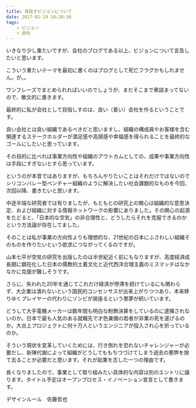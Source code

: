 ```yaml
---
title: 目指すビジョンについて
date: 2017-01-19 18:28:16
tags:
    - ビジョン 
    - 会社    
---
```


いきなり少し重たいですが、会社のブログである以上、ビジョンについて言及したいと思います。

こういう重たいテーマを最初に書くのはブログとして死亡フラグかもしれません。が。。

ワンフレーズでまとめられればいいのでしょうが、まだそこまで煮詰まってないので、散文的に書きます。

最終的に私が会社として目指しすのは、良い（善い）会社を作るということです。

良い会社とは良い組織であるべきだと思いますし、組織の構成員やお客様を含む関連するステークホルダーが満足感や高揚感や幸福感を得られることを最終的なゴールにしたいと思っています。

その目的に比べれば事業方向性や組織のアウトカムとしての、成果や事業方向性は手段にすぎないとすら思っています。

というのが本音ではありますが、もちろんやりたいことはそれだけではないのでシリコンバレー型ベンチャー組織のように解決したい社会課題的なものを今回、次回以降、書きたいと思います。

中途半端な研究者では有りましたが、もともとの研究上の関心は組織的な意思決定、および組織に対する情報ネットワークの影響にありました。その関心の起源をたどると、「日本的な空気」の非合理性と、どうしたらそれを克服できるのかという方法論が存在してました。

そのことは私が事業の方向性よりも理想的な、21世紀の日本にふさわしい組織そのものを作りたいという欲求につながってくるのですが。

山本七平が空気の研究を出版したのは半世紀近く前にもなりますが、高度経済成長期に顕在化した日本の儒教的土着文化と近代西洋合理主義のミスマッチはなかなかに克服が難しそうです。

さらに、失われた20年を通じてこれだけ経済が停滞を続けているにも関わらず、大企業は潰れないという国民的コンセンサスが出来上がりつつあり、本来移りゆくプレイヤーの代わりにゾンビが居座るという悪夢が続いています。

どうして大手電機メーカーは数年間も明白な粉飾決算をしているのに逮捕されないのか。日本で最も人気のある就職先で才色兼備の若者が非業の死を遂げるのか。大炎上プロジェクトに何十万人というエンジニアが投入され心を折っているのか。

そういう現状を変革していくためには、行き倒れを恐れないチャレンジャーが必要だし、新陳代謝によって組織がどうしてももちづづけてしまう過去の悪弊を捨て去ることが必要だと思います。それが起業を志した一つの理由です。

長くなりましたので、事業として取り組みたい具体的な内容は別のエントリに譲ります。タイトル予定はオープンプロセス・イノベーション宣言として書きます。

デザインルール　佐藤哲也
